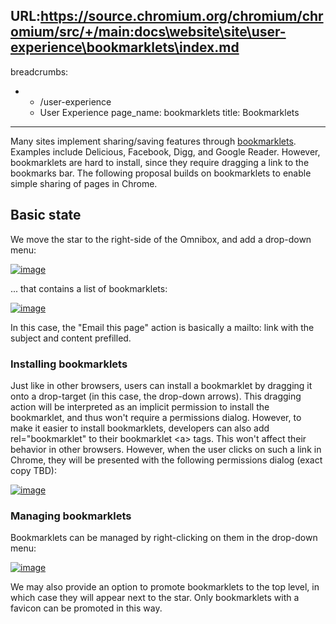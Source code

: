 URL:https://source.chromium.org/chromium/chromium/src/+/main:docs\website\site\user-experience\bookmarklets\index.md
---
breadcrumbs:
- - /user-experience
  - User Experience
page_name: bookmarklets
title: Bookmarklets
---

Many sites implement sharing/saving features through
[bookmarklets](http://www.bookmarklets.com/about/). Examples include Delicious,
Facebook, Digg, and Google Reader. However, bookmarklets are hard to install,
since they require dragging a link to the bookmarks bar. The following proposal
builds on bookmarklets to enable simple sharing of pages in Chrome.

## **Basic state**

We move the star to the right-side of the Omnibox, and add a drop-down menu:

[<img alt="image"
src="/user-experience/bookmarklets/default.png">](/user-experience/bookmarklets/default.png)

... that contains a list of bookmarklets:

[<img alt="image"
src="/user-experience/bookmarklets/menu.png">](/user-experience/bookmarklets/menu.png)

In this case, the "Email this page" action is basically a mailto: link with the
subject and content prefilled.

### Installing bookmarklets

Just like in other browsers, users can install a bookmarklet by dragging it onto a drop-target (in this case, the drop-down arrows). This dragging action will be interpreted as an implicit permission to install the bookmarklet, and thus won't require a permissions dialog.
However, to make it easier to install bookmarklets, developers can also add
rel="bookmarklet" to their bookmarklet &lt;a&gt; tags. This won't affect their
behavior in other browsers. However, when the user clicks on such a link in
Chrome, they will be presented with the following permissions dialog (exact copy
TBD):

[<img alt="image"
src="/user-experience/bookmarklets/install_dialog.png">](/user-experience/bookmarklets/install_dialog.png)

### **Managing bookmarklets**

Bookmarklets can be managed by right-clicking on them in the drop-down menu:

[<img alt="image"
src="/user-experience/bookmarklets/menu_context.png">](/user-experience/bookmarklets/menu_context.png)

We may also provide an option to promote bookmarklets to the top level, in which
case they will appear next to the star. Only bookmarklets with a favicon can be
promoted in this way.
